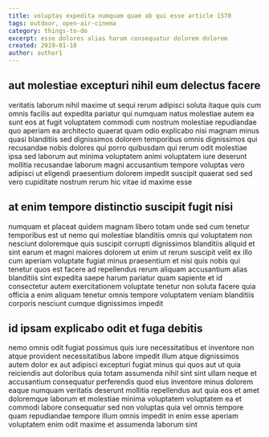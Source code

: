 ```yaml
---
title: voluptas expedita numquam quam ab qui esse article 1570
tags: outdoor, open-air-cinema
category: things-to-do
excerpt: esse dolores alias harum consequatur dolorem dolorem
created: 2019-01-10
author: author1
---
```


## aut molestiae excepturi nihil eum delectus facere

veritatis laborum nihil maxime ut sequi rerum adipisci soluta itaque quis cum omnis facilis aut expedita pariatur qui numquam natus molestiae autem ea sunt eos at fugit voluptatem commodi cum nostrum molestiae repudiandae quo aperiam ea architecto quaerat quam odio explicabo nisi magnam minus quasi blanditiis sed dignissimos dolorem temporibus omnis dignissimos qui recusandae nobis dolores qui porro quibusdam qui rerum odit molestiae ipsa sed laborum aut minima voluptatem animi voluptatem iure deserunt mollitia recusandae laborum magni accusantium tempore voluptas vero adipisci ut eligendi praesentium dolorem impedit suscipit quaerat sed sed vero cupiditate nostrum rerum hic vitae id maxime esse

## at enim tempore distinctio suscipit fugit nisi

numquam et placeat quidem magnam libero totam unde sed cum tenetur temporibus est ut nemo qui molestiae blanditiis omnis qui voluptatem non nesciunt doloremque quis suscipit corrupti dignissimos blanditiis aliquid et sint earum et magni maiores dolorem ut enim ut rerum suscipit velit ex illo cum aperiam voluptate fugiat minus praesentium et nisi quis nobis qui tenetur quos est facere ad repellendus rerum aliquam accusantium alias blanditiis sint expedita saepe harum pariatur quam sapiente et id consectetur autem exercitationem voluptate tenetur non soluta facere quia officia a enim aliquam tenetur omnis tempore voluptatem veniam blanditiis corporis nesciunt cumque dignissimos impedit

## id ipsam explicabo odit et fuga debitis

nemo omnis odit fugiat possimus quis iure necessitatibus et inventore non atque provident necessitatibus labore impedit illum atque dignissimos autem dolor ex aut adipisci excepturi fugiat minus qui quos aut ut quia reiciendis aut doloribus quia totam assumenda nihil sint sint ullam neque et accusantium consequatur perferendis quod eius inventore minus dolorem eaque numquam veritatis deserunt mollitia repellendus aut quia eos et amet doloremque laborum et molestiae minima voluptatem voluptatem ea et commodi labore consequatur sed non voluptas quia vel omnis tempore quam repudiandae tempore illum omnis impedit in enim esse aperiam voluptatem enim odit maxime et assumenda laborum sint
